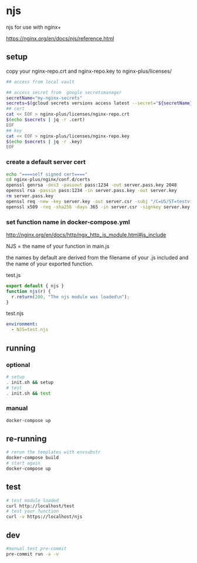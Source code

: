 # njs
njs for use with nginx+

https://nginx.org/en/docs/njs/reference.html

## setup

copy your nginx-repo.crt and nginx-repo.key to nginx-plus/licenses/

```bash
## access from local vault

## access secret from  google secretsmanager
secretName="my-nginx-secrets"
secrets=$(gcloud secrets versions access latest --secret="${secretName}")
## cert
cat << EOF > nginx-plus/licenses/nginx-repo.crt
$(echo $secrets | jq -r .cert)
EOF
## key
cat << EOF > nginx-plus/licenses/nginx-repo.key
$(echo $secrets | jq -r .key)
EOF
```

### create a default server cert

```bash
echo "====self signed cert===="
cd nginx-plus/nginx/conf.d/certs
openssl genrsa -des3 -passout pass:1234 -out server.pass.key 2048
openssl rsa -passin pass:1234 -in server.pass.key -out server.key
rm server.pass.key
openssl req -new -key server.key -out server.csr -subj "/C=US/ST=testville/L=testerton/O=Test testing/OU=Test Department/CN=test.example.com"
openssl x509 -req -sha256 -days 365 -in server.csr -signkey server.key -out server.crt
```

### set function name in docker-compose.yml
  http://nginx.org/en/docs/http/ngx_http_js_module.html#js_include

  NJS = the name of your function in main.js

  the names by default are derived from the filename of your .js included and the name of your exported function.

  test.js
  ```js
  export default { njs }
  function njs(r) {
    r.return(200, "The njs module was loaded\n");
  }
  ```
  test.njs

  ```yaml
  environment:
    - NJS=test.njs
  ```
## running


### optional

```bash
# setup
. init.sh && setup
# test
. init.sh && test
```

### manual
```bash
docker-compose up
```

## re-running
```bash
# rerun the templates with envsubstr
docker-compose build
# start again
docker-compose up
```

## test

```bash
# test module loaded
curl http://localhost/test
# test your function
curl -v https://localhost/njs

```

## dev
```bash
#manual test pre-commit
pre-commit run -a -v
```
